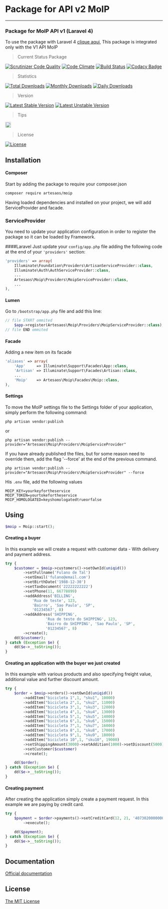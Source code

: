 # Package for API v2 MoIP
----------------------
### Package for MoIP API v1 (Laravel 4)

To use the package with Laravel 4 [clique aqui](https://github.com/SOSTheBlack/moip), This package is integrated only with the V1 API MoIP

> Current Status Package

[![Scrutinizer Code Quality](https://scrutinizer-ci.com/g/artesaos/moip/badges/quality-score.png?b=master)](https://scrutinizer-ci.com/g/artesaos/moip/?branch=master)
[![Code Climate](https://codeclimate.com/github/artesaos/moip/badges/gpa.svg)](https://codeclimate.com/github/artesaos/moip)
[![Build Status](https://scrutinizer-ci.com/g/artesaos/moip/badges/build.png?b=master)](https://scrutinizer-ci.com/g/artesaos/moip/build-status/master)
[![Codacy Badge](https://www.codacy.com/project/badge/61b5d36f2e544ffea6fa79ae316cc9d6)](https://www.codacy.com/app/jeancesargarcia/moip)

> Statistics

[![Total Downloads](https://poser.pugx.org/artesaos/moip/downloads)](https://packagist.org/packages/artesaos/moip)
[![Monthly Downloads](https://poser.pugx.org/artesaos/moip/d/monthly)](https://packagist.org/packages/artesaos/moip)
[![Daily Downloads](https://poser.pugx.org/artesaos/moip/d/daily)](https://packagist.org/packages/artesaos/moip)

> Version

[![Latest Stable Version](https://poser.pugx.org/artesaos/moip/v/stable)](https://packagist.org/packages/artesaos/moip)
[![Latest Unstable Version](https://poser.pugx.org/artesaos/moip/v/unstable)](https://packagist.org/packages/artesaos/moip)


> Tips

<a href="http://zenhub.io" target="_blank"><img src="https://raw.githubusercontent.com/ZenHubIO/support/master/zenhub-badge.png" height="18px" alt="Powered by ZenHub"/></a>

> License

[![License](https://poser.pugx.org/artesaos/moip/license)](https://packagist.org/packages/artesaos/moip)


## Installation

#### Composer

Start by adding the package to require your composer.json

```shell
composer require artesaos/moip
```

Having loaded dependencies and installed on your project, we will add ServiceProvider and facade.

### ServiceProvider
You need to update your application configuration in order to register the package so it can be loaded by Framework.

####Laravel
Just update your `config/app.php` file adding the following code at the end of your `'providers'` section:

```php
'providers' => array(
    Illuminate\Foundation\Providers\ArtisanServiceProvider::class,
    Illuminate\Auth\AuthServiceProvider::class,
    ...
    Artesaos\Moip\Providers\MoipServiceProvider::class,
    ...
),
```


#### Lumen
Go to `/bootstrap/app.php` file and add this line:

```php
// file START ommited
	$app->register(Artesaos\Moip\Providers\MoipServiceProvider::class);
// file END ommited
```

#### Facade
Adding a new item on its facade

```php
'aliases' => array(
	'App'     => Illuminate\Support\Facades\App::class,
	'Artisan' => Illuminate\Support\Facades\Artisan::class,
	...
	'Moip'    => Artesaos\Moip\Facades\Moip::class,
),
```

#### Settings
To move the MoIP settings file to the Settings folder of your application, simply perform the following command:

```shell
php artisan vendor:publish
```

or
```shell
php artisan vendor:publish --provider="Artesaos\Moip\Providers\MoipServiceProvider"
```

If you have already published the files, but for some reason need to override them, add the flag '--force' at the end of the previous command.

```shell
php artisan vendor:publish --provider="Artesaos\Moip\Providers\MoipServiceProvider" --force
```

His `.env` file, add the following values

```
MOIP_KEY=yourkeyfortheservice
MOIP_TOKEN=yourtokefortheservice
MOIP_HOMOLOGATED=keyshomologatedtrueorfalse
```

## Using

```php
$moip = Moip::start();
```

#### Creating a buyer

In this example we will create a request with customer data - With delivery and payment address.
```php
try {
    $customer = $moip->customers()->setOwnId(uniqid())
        ->setFullname('Fulano de Tal')
        ->setEmail('fulano@email.com')
        ->setBirthDate('1988-12-30')
        ->setTaxDocument('22222222222')
        ->setPhone(11, 66778899)
        ->addAddress('BILLING',
            'Rua de teste', 123,
            'Bairro', 'Sao Paulo', 'SP',
            '01234567', 8)
        ->addAddress('SHIPPING',
                  'Rua de teste do SHIPPING', 123,
                  'Bairro do SHIPPING', 'Sao Paulo', 'SP',
                  '01234567', 8)
        ->create();
    dd($customer);
} catch (Exception $e) {
    dd($e->__toString());
}
```
#### Creating an application with the buyer we just created

In this example with various products and also specifying freight value, additional value and further discount amount.

```php
try {
    $order = $moip->orders()->setOwnId(uniqid())
        ->addItem("bicicleta 1",1, "sku1", 10000)
        ->addItem("bicicleta 2",1, "sku2", 11000)
        ->addItem("bicicleta 3",1, "sku3", 12000)
        ->addItem("bicicleta 4",1, "sku4", 13000)
        ->addItem("bicicleta 5",1, "sku5", 14000)
        ->addItem("bicicleta 6",1, "sku6", 15000)
        ->addItem("bicicleta 7",1, "sku7", 16000)
        ->addItem("bicicleta 8",1, "sku8", 17000)
        ->addItem("bicicleta 9",1, "sku9", 18000)
        ->addItem("bicicleta 10",1, "sku10", 19000)
        ->setShippingAmount(3000)->setAddition(1000)->setDiscount(5000)
        ->setCustomer($customer)
        ->create();

    dd($order);
} catch (Exception $e) {
    dd($e->__toString());
}
```

#### Creating payment

After creating the application simply create a payment request.
In this example we are paying by credit card.

```php
try {
    $payment = $order->payments()->setCreditCard(12, 21, '4073020000000002', '123', $customer)
        ->execute();

    dd($payment);
} catch (Exception $e) {
    dd($e->__toString());
}
```

## Documentation

[Official documentation](https://dev.moip.com.br/)

## License

[The MIT License](https://github.com/artesaos/moip/blob/master/LICENSE)
